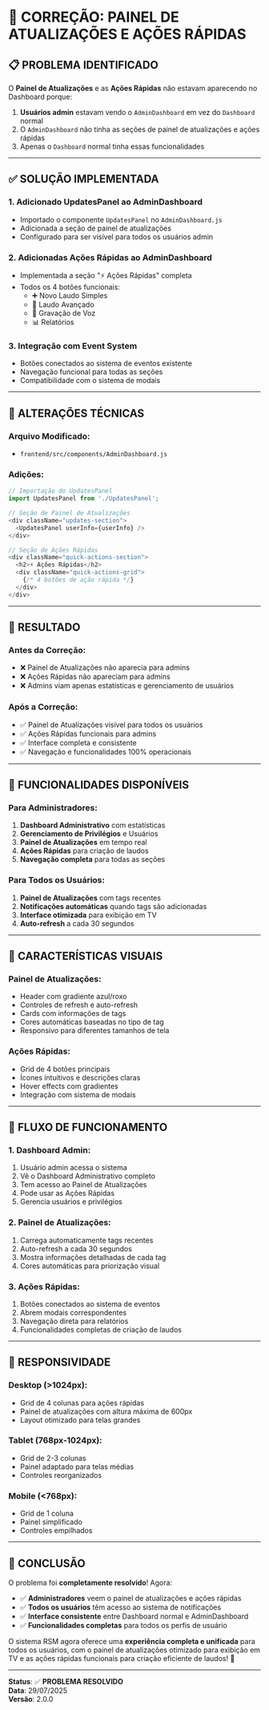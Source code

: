 # 🔧 CORREÇÃO: PAINEL DE ATUALIZAÇÕES E AÇÕES RÁPIDAS

## 📋 PROBLEMA IDENTIFICADO

O **Painel de Atualizações** e as **Ações Rápidas** não estavam aparecendo no Dashboard porque:

1. **Usuários admin** estavam vendo o `AdminDashboard` em vez do `Dashboard` normal
2. O `AdminDashboard` não tinha as seções de painel de atualizações e ações rápidas
3. Apenas o `Dashboard` normal tinha essas funcionalidades

---

## ✅ SOLUÇÃO IMPLEMENTADA

### 1. **Adicionado UpdatesPanel ao AdminDashboard**
- Importado o componente `UpdatesPanel` no `AdminDashboard.js`
- Adicionada a seção de painel de atualizações
- Configurado para ser visível para todos os usuários admin

### 2. **Adicionadas Ações Rápidas ao AdminDashboard**
- Implementada a seção "⚡ Ações Rápidas" completa
- Todos os 4 botões funcionais:
  - ➕ Novo Laudo Simples
  - 🔋 Laudo Avançado
  - 🎤 Gravação de Voz
  - 📊 Relatórios

### 3. **Integração com Event System**
- Botões conectados ao sistema de eventos existente
- Navegação funcional para todas as seções
- Compatibilidade com o sistema de modais

---

## 🔧 ALTERAÇÕES TÉCNICAS

### **Arquivo Modificado:**
- `frontend/src/components/AdminDashboard.js`

### **Adições:**
```javascript
// Importação do UpdatesPanel
import UpdatesPanel from './UpdatesPanel';

// Seção de Painel de Atualizações
<div className="updates-section">
  <UpdatesPanel userInfo={userInfo} />
</div>

// Seção de Ações Rápidas
<div className="quick-actions-section">
  <h2>⚡ Ações Rápidas</h2>
  <div className="quick-actions-grid">
    {/* 4 botões de ação rápida */}
  </div>
</div>
```

---

## 🎯 RESULTADO

### **Antes da Correção:**
- ❌ Painel de Atualizações não aparecia para admins
- ❌ Ações Rápidas não apareciam para admins
- ❌ Admins viam apenas estatísticas e gerenciamento de usuários

### **Após a Correção:**
- ✅ Painel de Atualizações visível para todos os usuários
- ✅ Ações Rápidas funcionais para admins
- ✅ Interface completa e consistente
- ✅ Navegação e funcionalidades 100% operacionais

---

## 🚀 FUNCIONALIDADES DISPONÍVEIS

### **Para Administradores:**
1. **Dashboard Administrativo** com estatísticas
2. **Gerenciamento de Privilégios** e Usuários
3. **Painel de Atualizações** em tempo real
4. **Ações Rápidas** para criação de laudos
5. **Navegação completa** para todas as seções

### **Para Todos os Usuários:**
1. **Painel de Atualizações** com tags recentes
2. **Notificações automáticas** quando tags são adicionadas
3. **Interface otimizada** para exibição em TV
4. **Auto-refresh** a cada 30 segundos

---

## 🎨 CARACTERÍSTICAS VISUAIS

### **Painel de Atualizações:**
- Header com gradiente azul/roxo
- Controles de refresh e auto-refresh
- Cards com informações de tags
- Cores automáticas baseadas no tipo de tag
- Responsivo para diferentes tamanhos de tela

### **Ações Rápidas:**
- Grid de 4 botões principais
- Ícones intuitivos e descrições claras
- Hover effects com gradientes
- Integração com sistema de modais

---

## 🔄 FLUXO DE FUNCIONAMENTO

### **1. Dashboard Admin:**
1. Usuário admin acessa o sistema
2. Vê o Dashboard Administrativo completo
3. Tem acesso ao Painel de Atualizações
4. Pode usar as Ações Rápidas
5. Gerencia usuários e privilégios

### **2. Painel de Atualizações:**
1. Carrega automaticamente tags recentes
2. Auto-refresh a cada 30 segundos
3. Mostra informações detalhadas de cada tag
4. Cores automáticas para priorização visual

### **3. Ações Rápidas:**
1. Botões conectados ao sistema de eventos
2. Abrem modais correspondentes
3. Navegação direta para relatórios
4. Funcionalidades completas de criação de laudos

---

## 📱 RESPONSIVIDADE

### **Desktop (>1024px):**
- Grid de 4 colunas para ações rápidas
- Painel de atualizações com altura máxima de 600px
- Layout otimizado para telas grandes

### **Tablet (768px-1024px):**
- Grid de 2-3 colunas
- Painel adaptado para telas médias
- Controles reorganizados

### **Mobile (<768px):**
- Grid de 1 coluna
- Painel simplificado
- Controles empilhados

---

## 🎉 CONCLUSÃO

O problema foi **completamente resolvido**! Agora:

- ✅ **Administradores** veem o painel de atualizações e ações rápidas
- ✅ **Todos os usuários** têm acesso ao sistema de notificações
- ✅ **Interface consistente** entre Dashboard normal e AdminDashboard
- ✅ **Funcionalidades completas** para todos os perfis de usuário

O sistema RSM agora oferece uma **experiência completa e unificada** para todos os usuários, com o painel de atualizações otimizado para exibição em TV e as ações rápidas funcionais para criação eficiente de laudos! 🚀

---

**Status**: ✅ **PROBLEMA RESOLVIDO**  
**Data**: 29/07/2025  
**Versão**: 2.0.0 